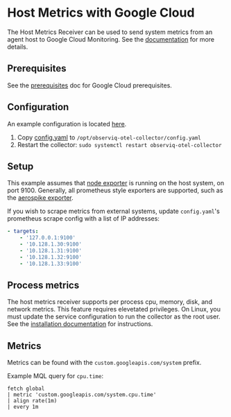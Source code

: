 # Host Metrics with Google Cloud

The Host Metrics Receiver can be used to send system metrics from an agent host to Google Cloud Monitoring. See the [documentation](https://github.com/open-telemetry/opentelemetry-collector-contrib/tree/main/receiver/hostmetricsreceiver) for more details.

## Prerequisites

See the [prerequisites](../prerequisites.md) doc for Google Cloud prerequisites.

## Configuration

An example configuration is located [here](./config.yaml).

1. Copy [config.yaml](./config.yaml) to `/opt/observiq-otel-collector/config.yaml`
2. Restart the collector: `sudo systemctl restart observiq-otel-collector`

## Setup

This example assumes that [node exporter](https://github.com/prometheus/node_exporter) is running on the host system, on port 9100. Generally, all prometheus style exporters are supported, such as the [aerospike exporter](https://github.com/aerospike/aerospike-prometheus-exporter).

If you wish to scrape metrics from external systems, update `config.yaml`'s prometheus scrape config with a list of IP addresses:
```yaml
- targets:
    - '127.0.0.1:9100'
    - '10.128.1.30:9100'
    - '10.128.1.31:9100'
    - '10.128.1.32:9100'
    - '10.128.1.33:9100'
```

## Process metrics

The host metrics receiver supports per process cpu, memory, disk, and network metrics. This feature requires elevetated privileges. On Linux, you must update the service configuration to run the collector as the root user. See the [installation documentation](https://github.com/observIQ/observiq-otel-collector/blob/main/docs/installation-linux.md#configuring-the-collector) for instructions.

## Metrics

Metrics can be found with the `custom.googleapis.com/system` prefix.

Example MQL query for `cpu.time`:
```
fetch global
| metric 'custom.googleapis.com/system.cpu.time'
| align rate(1m)
| every 1m
```
